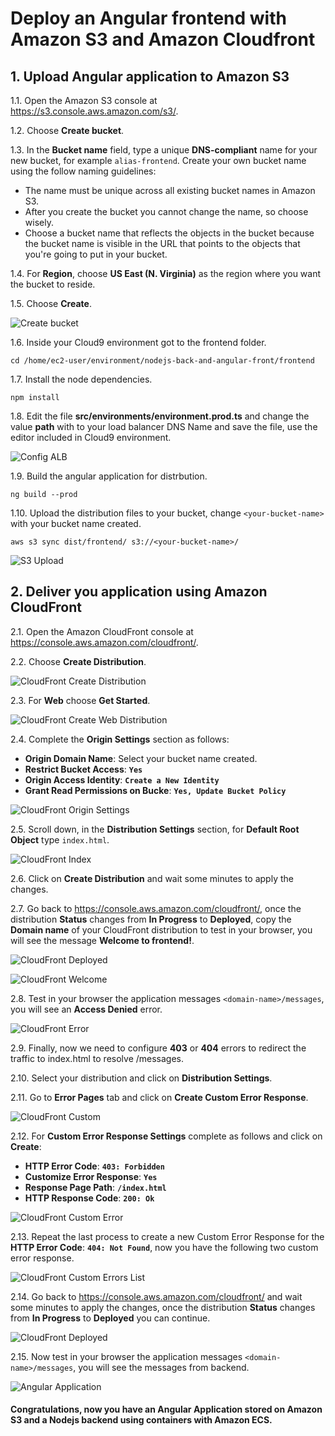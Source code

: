 # Deploy an Angular frontend with Amazon S3 and Amazon Cloudfront

## 1. Upload Angular application to Amazon S3

1.1\. Open the Amazon S3 console at https://s3.console.aws.amazon.com/s3/.

1.2\. Choose **Create bucket**.

1.3\. In the **Bucket name** field, type a unique **DNS-compliant** name for your new bucket, for example `alias-frontend`. Create your own bucket name using the follow naming guidelines:

* The name must be unique across all existing bucket names in Amazon S3.
* After you create the bucket you cannot change the name, so choose wisely.
* Choose a bucket name that reflects the objects in the bucket because the bucket name is visible in the URL that points to the objects that you're going to put in your bucket.

1.4\. For **Region**, choose **US East (N. Virginia)** as the region where you want the bucket to reside.

1.5\. Choose **Create**.

![Create bucket](../images/s3-create.png)

1.6\. Inside your Cloud9 environment got to the frontend folder.

```
cd /home/ec2-user/environment/nodejs-back-and-angular-front/frontend
```

1.7\. Install the node dependencies.

```
npm install
```

1.8\. Edit the file **src/environments/environment.prod.ts** and change the value **path** with to your load balancer DNS Name and save the file, use the editor included in Cloud9 environment.

![Config ALB](../images/s3-config-alb.png)

1.9\. Build the angular application for distrbution.

```
ng build --prod
```

1.10\. Upload the distribution files to your bucket, change `<your-bucket-name>` with your bucket name created.

```
aws s3 sync dist/frontend/ s3://<your-bucket-name>/
```

![S3 Upload](../images/s3-upload.png)

## 2. Deliver you application using Amazon CloudFront

2.1\. Open the Amazon CloudFront console at https://console.aws.amazon.com/cloudfront/.

2.2\. Choose **Create Distribution**.

![CloudFront Create Distribution](../images/cf-create-button.png)

2.3\. For **Web** choose **Get Started**.

![CloudFront Create Web Distribution](../images/cf-web-distribution.png)

2.4\. Complete the **Origin Settings** section as follows:

* **Origin Domain Name**: Select your bucket name created.
* **Restrict Bucket Access**: **``Yes``**
* **Origin Access Identity**: **``Create a New Identity``**
* **Grant Read Permissions on Bucke**: **``Yes, Update Bucket Policy``**

![CloudFront Origin Settings](../images/cf-origin-settings.png)

2.5\. Scroll down, in the **Distribution Settings** section, for **Default Root Object** type `index.html`.

![CloudFront Index](../images/cf-index.png)

2.6\. Click on **Create Distribution** and wait some minutes to apply the changes.

2.7\. Go back to https://console.aws.amazon.com/cloudfront/, once the distribution **Status** changes from **In Progress** to **Deployed**, copy the **Domain name** of your CloudFront distribution to test in your browser, you will see the message **Welcome to frontend!**.

![CloudFront Deployed](../images/cf-deployed.png)

![CloudFront Welcome](../images/cf-welcome.png)

2.8\. Test in your browser the application messages `<domain-name>/messages`, you will see an **Access Denied** error.

![CloudFront Error](../images/cf-errror.png)

2.9\. Finally, now we need to configure **403** or **404** errors to redirect the traffic to index.html to resolve /messages.

2.10\. Select your distribution and click on **Distribution Settings**.

2.11\. Go to **Error Pages** tab and click on **Create Custom Error Response**.

![CloudFront Custom](../images/cf-custom.png)

2.12\. For **Custom Error Response Settings** complete as follows and click on **Create**:

* **HTTP Error Code**: **``403: Forbidden``**
* **Customize Error Response**: **``Yes``**
* **Response Page Path**: **``/index.html``**
* **HTTP Response Code**: **``200: Ok``**

![CloudFront Custom Error](../images/cf-custom-403.png)

2.13\. Repeat the last process to create a new Custom Error Response for the **HTTP Error Code**: **``404: Not Found``**, now you have the following two custom error response.

![CloudFront Custom Errors List](../images/cf-customs.png)

2.14\. Go back to https://console.aws.amazon.com/cloudfront/ and wait some minutes to apply the changes, once the distribution **Status** changes from **In Progress** to **Deployed** you can continue.

![CloudFront Deployed](../images/cf-deployed.png)

2.15\. Now test in your browser the application messages `<domain-name>/messages`, you will see the messages from backend.

![Angular Application](../images/angular.png)

#### Congratulations, now you have an Angular Application stored on Amazon S3 and a Nodejs backend using containers with Amazon ECS.